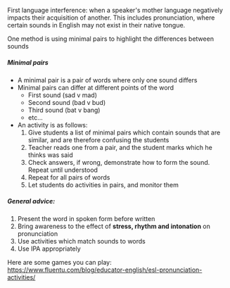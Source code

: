 First language interference: when a speaker's mother language negatively impacts their acquisition of another. This includes pronunciation, where certain sounds in English may not exist in their native tongue.

One method is using minimal pairs to highlight the differences between sounds
##### Minimal pairs
- A minimal pair is a pair of words where only one sound differs
- Minimal pairs can differ at different points of the word
	- First sound (sad v mad)
	- Second sound (bad v bud)
	- Third sound (bat v bang)
	- etc...
- An activity is as follows:
	1. Give students a list of minimal pairs which contain sounds that are similar, and are therefore confusing the students
	2. Teacher reads one from a pair, and the student marks which he thinks was said
	3. Check answers, if wrong, demonstrate how to form the sound. Repeat until understood
	4. Repeat for all pairs of words
	5. Let students do activities in pairs, and monitor them

##### General advice:
1. Present the word in spoken form before written
2. Bring awareness to the effect of **stress, rhythm and intonation** on pronunciation
3. Use activities which match sounds to words
4. Use IPA appropriately

Here are some games you can play: https://www.fluentu.com/blog/educator-english/esl-pronunciation-activities/